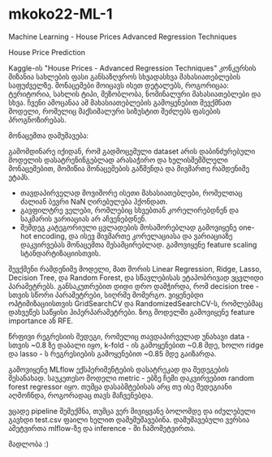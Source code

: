 # mkoko22-ML-1
Machine Learning - House Prices Advanced Regression Techniques

House Price Prediction

Kaggle-ის "House Prices - Advanced Regression Techniques" კონკურსის მიზანია სახლების ფასი განსაზღვროს სხვადასხვა მახასიათებლების საფუძველზე. მონაცემები მოიცავს ისეთ დეტალებს, როგორიცაა: ტერიტორია, სახლის ტიპი, მეზობლობა, ნომინალური მახასიათებლები და სხვა. ჩვენი ამოცანაა ამ მახასიათებლების გამოყენებით შევქმნათ მოდელი, რომელიც მაქსიმალური სიზუსტით შეძლებს ფასების პროგნოზირებას.

მონაცემთა დამუშავება:

გამომდინარე იქიდან, რომ გადმოცემული dataset არის დაბინძურებული მოდელის დასატრენინგებლად არასაჭირო და ხელისშემშლელი მონაცემებით, მომიწია მონაცემების გაწმენდა და მივმართე რამდენიმე ეტაპს.
* თავდაპირველად მოვიშორე ისეთი მახასიათებლები, რომელთაც ძალიან ბევრი NaN ღირებულება ჰქონდათ.
* გავფილტრე ველები, რომლებიც სხვებთან კორელირებდნენ და საკმარის ვარიაციას არ აჩვენებდნენ.
* შემდეგ კატეგორიული ცვლადების მოსაშორებლად გამოვიყენე one-hot encoding, და ისევ მივმართე კორელაციასა და ვარიაციაზე დაკვირვებას მონაცემთა შესამცირებლად. გამოვიყენე feature scaling სტანდარტიზაციისთვის. 

შევქმენი რამდენიმე მოდელი, მათ შორის Linear Regression, Ridge, Lasso, Decision Tree, და Random Forest, და სწავლებისას ეტაპობრივად ვცვლიდი პარამეტრებს. განსაკუთრებით დიდი დრო დამჭირდა, რომ decision tree - სთვის სწორი პარამეტრები, სიღრმე მომერგო. ვიყენებდი ოპტიმიზაციისთვის GridSearchCV და RandomizedSearchCV-ს, რომლებმაც დახვეწეს საწყისი ჰიპერპარამეტრები. ზოგ მოდელში გამოვიყენე feature importance ან RFE.

წრფივი რეგრესიის შედეგი, რომელიც თავდაპირველად უნახავი data - სთვის ~0.8 ზე დაბალი იყო, k-fold - ის გამოყენებით ~0.8 მდე, ხოლო ridge და lasso - ს რეგრესიების გამოყენებით ~0.85 მდე გაიზარდა. 

გამოვიყენე MLflow ექსპერიმენტების დასატრეკად და შედეგების შესანახად.
საუკეთესო მოდელი metric - ებზე ჩემი დაკვირვებით random forest regressor იყო. თუმცა დასაბმტებისას არც თუ ისე შედეგიანი აღმოჩნდა, როგორადაც თავს მაჩვენებდა.  

ვცადე pipeline შემექმნა, თუმცა ვერ მივიყვანე ბოლომდე და იძულებული გავხდი test.csv ფაილი ხელით დამემუშავებინა. დამუშავებული ვერსია ამეტვირთა mlflow-ზე და inference - ში ჩამომეტვირთა.

მადლობა :)
